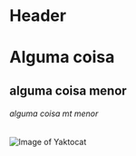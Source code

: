 # Header
<h1>Alguma coisa</h1>

<h2>alguma coisa menor</h2>

<h6>alguma coisa mt menor</h6>

![Image of Yaktocat](https://octodex.github.com/images/yaktocat.png)
